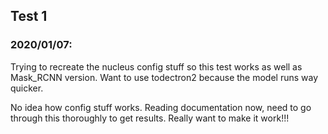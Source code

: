 ## Test 1 

### 2020/01/07:

Trying to recreate the nucleus config stuff so this test works as well as Mask_RCNN version. Want to use todectron2 because the model runs way quicker.

No idea how config stuff works. Reading documentation now, need to go through this thoroughly to get results. Really want to make it work!!!

